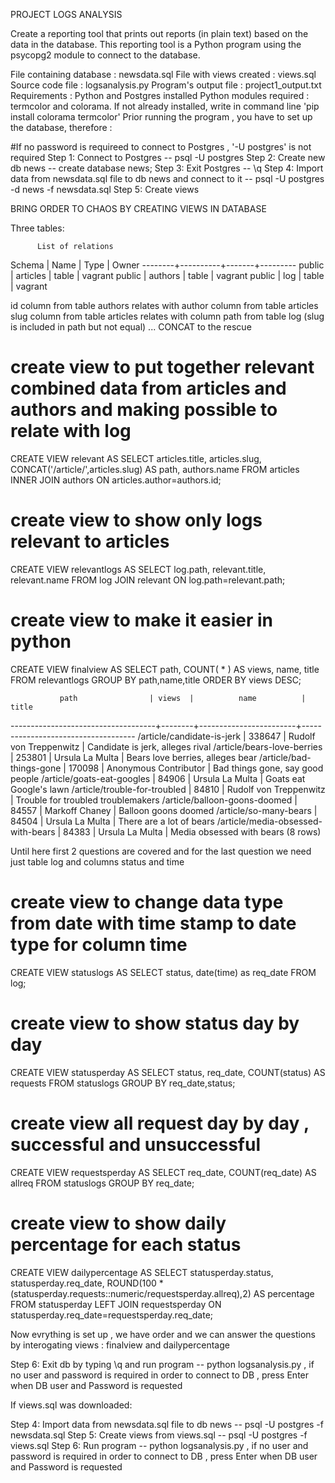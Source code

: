 PROJECT LOGS ANALYSIS


Create a reporting tool that prints out reports (in plain text) based on the data in the database. This reporting tool is a Python program using the psycopg2 module to connect to the database.

File containing database : newsdata.sql
File with views created : views.sql
Source code file : logsanalysis.py
Program's output file : project1_output.txt
Requirements : Python and Postgres installed
Python modules required : termcolor and colorama. If not already installed, write in command line 'pip install colorama termcolor'
Prior running the program , you have to set up the database, therefore :

#If no password is requireed to connect to Postgres , '-U postgres' is not required 
Step 1:  Connect to Postgres -- psql -U postgres
Step 2:  Create new db news -- create database news;
Step 3:  Exit Postgres -- \q
Step 4:  Import data from newsdata.sql file to db news and connect to it -- psql -U postgres -d news -f newsdata.sql
Step 5:  Create views


BRING ORDER TO CHAOS BY CREATING VIEWS IN DATABASE


Three tables:

          List of relations
 Schema |   Name   | Type  |  Owner
--------+----------+-------+---------
 public | articles | table | vagrant
 public | authors  | table | vagrant
 public | log      | table | vagrant


 id column from table authors relates with author column from table articles
 slug column from table articles relates with column path from table log (slug is included in path but not equal) ... CONCAT to the rescue


# create view to put together relevant combined data from articles and authors and making possible to relate with log

CREATE VIEW relevant AS
SELECT articles.title,
	articles.slug,
	CONCAT('/article/',articles.slug) AS path,
	authors.name
FROM articles INNER JOIN authors
ON articles.author=authors.id;


# create view to show only logs relevant to articles

CREATE VIEW relevantlogs AS
SELECT log.path,
	relevant.title,
	relevant.name
FROM log JOIN relevant
ON log.path=relevant.path;


# create view to make it easier in python 

CREATE VIEW finalview AS
SELECT path,
	COUNT( * ) AS views,
	name,
	title
FROM relevantlogs
GROUP BY path,name,title
ORDER BY views DESC;


               path                | views  |          name          |               title
------------------------------------+--------+------------------------+------------------------------------
 /article/candidate-is-jerk         | 338647 | Rudolf von Treppenwitz | Candidate is jerk, alleges rival
 /article/bears-love-berries        | 253801 | Ursula La Multa        | Bears love berries, alleges bear
 /article/bad-things-gone           | 170098 | Anonymous Contributor  | Bad things gone, say good people
 /article/goats-eat-googles         |  84906 | Ursula La Multa        | Goats eat Google's lawn
 /article/trouble-for-troubled      |  84810 | Rudolf von Treppenwitz | Trouble for troubled troublemakers
 /article/balloon-goons-doomed      |  84557 | Markoff Chaney         | Balloon goons doomed
 /article/so-many-bears             |  84504 | Ursula La Multa        | There are a lot of bears
 /article/media-obsessed-with-bears |  84383 | Ursula La Multa        | Media obsessed with bears
(8 rows)


Until here first 2 questions are covered and for the last question we need just table log and columns status and time


# create view to change data type from date with time stamp to date type for column time

CREATE VIEW statuslogs AS
SELECT status,
	date(time) as req_date
FROM log;


# create view to show status day by day

CREATE VIEW statusperday AS
SELECT status,
	req_date,
	COUNT(status) AS requests
FROM statuslogs
GROUP BY req_date,status;


# create view all request day by day , successful and unsuccessful

CREATE VIEW requestsperday AS
SELECT req_date,
	COUNT(req_date) AS allreq
FROM statuslogs
GROUP BY req_date;



# create view to show daily percentage for each status


CREATE VIEW dailypercentage AS
SELECT statusperday.status,
	statusperday.req_date,
	ROUND(100 * (statusperday.requests::numeric/requestsperday.allreq),2) AS percentage
FROM statusperday LEFT JOIN requestsperday
ON statusperday.req_date=requestsperday.req_date;



Now evrything is set up , we have order and we can answer the questions by interogating views : finalview and dailypercentage

Step 6:  Exit db by typing \q and run program -- python logsanalysis.py , if no user and password is required in order to connect to DB , press Enter when DB user and Password is requested


If views.sql was downloaded:

Step 4:  Import data from newsdata.sql file to db news -- psql -U postgres -f newsdata.sql
Step 5:  Create views from views.sql -- psql -U postgres -f views.sql
Step 6:  Run program -- python logsanalysis.py , if no user and password is required in order to connect to DB , press Enter when DB user and Password is requested


